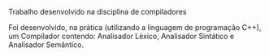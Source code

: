 Trabalho desenvolvido na disciplina de compiladores

Foi desenvolvido, na prática (utilizando a linguagem de programação C++), um Compilador contendo: Analisador Léxico, Analisador Sintático e Analisador Semântico.
